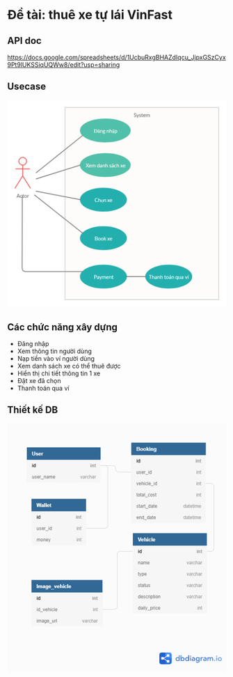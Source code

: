 # **Đề tài: thuê xe tự lái VinFast**

## API doc 
 https://docs.google.com/spreadsheets/d/1UcbuRxgBHAZdIqcu_JjpxGSzCyx9Pt9lUKSSiqUQWw8/edit?usp=sharing

## Usecase

![alt text](https://raw.githubusercontent.com/duong0209/vinfast-project/master/Image/Usecase.png)

## Các chức năng xây dựng

- Đăng nhập
- Xem thông tin người dùng
- Nạp tiền vào ví người dùng
- Xem danh sách xe có thể thuê được
- Hiển thị chi tiết thông tin 1 xe
- Đặt xe đã chọn 
- Thanh toán qua ví


## **Thiết kế DB**

![alt text](https://raw.githubusercontent.com/duong0209/vinfast-project/master/Image/database.png)








